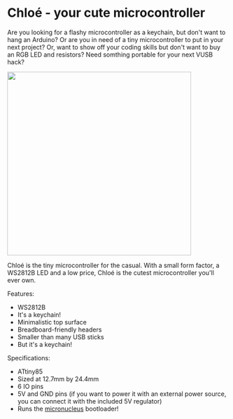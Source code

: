 # Chloé - your cute microcontroller

Are you looking for a flashy microcontroller as a keychain, but don't want to hang 
an Arduino? Or are you in need of a tiny microcontroller to put in your next project? 
Or, want to show off your coding skills but don't want to buy an RGB LED and 
resistors? Need somthing portable for your next VUSB hack? 

<img src="https://zippy.gfycat.com/SlimyAfraidHowlermonkey.gif" width="420" />

Chloé is the tiny microcontroller for the casual. With a small form factor, a 
WS2812B LED and a low price, Chloé is the cutest microcontroller you'll ever own. 

Features:
* WS2812B
* It's a keychain!
* Minimalistic top surface
* Breadboard-friendly headers
* Smaller than many USB sticks
* But it's a keychain!

Specifications: 
* ATtiny85
* Sized at 12.7mm by 24.4mm
* 6 IO pins
* 5V and GND pins (if you want to power it with an external power source, you can connect it with the included 5V regulator)
* Runs the [micronucleus](https://github.com/micronucleus/) bootloader! 

